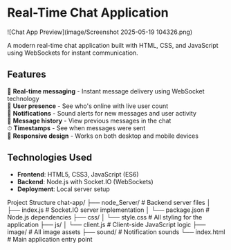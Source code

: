# Real-Time Chat Application

![Chat App Preview](image/Screenshot 2025-05-19 104326.png)

A modern real-time chat application built with HTML, CSS, and JavaScript using WebSockets for instant communication.

## Features

🚀 **Real-time messaging** - Instant message delivery using WebSocket technology  
👥 **User presence** - See who's online with live user count  
🔔 **Notifications** - Sound alerts for new messages and user activity  
💬 **Message history** - View previous messages in the chat  
⏱ **Timestamps** - See when messages were sent  
🎨 **Responsive design** - Works on both desktop and mobile devices  

## Technologies Used

- **Frontend**: HTML5, CSS3, JavaScript (ES6)
- **Backend**: Node.js with Socket.IO (WebSockets)
- **Deployment**: Local server setup

  
Project Structure
chat-app/
├── node_Server/          # Backend server files
│   ├── index.js          # Socket.IO server implementation
│   └── package.json      # Node.js dependencies
├── css/
│   └── style.css         # All styling for the application
├── js/
│   └── client.js         # Client-side JavaScript logic
├── image/                # All image assets
├── sound/                # Notification sounds
└── index.html            # Main application entry point
